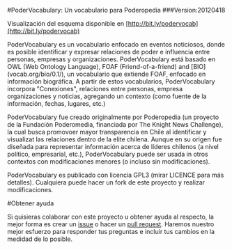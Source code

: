 #PoderVocabulary: Un vocabulario para Poderopedia
###Version:20120418

Visualización del esquema disponible en [http://bit.ly/podervocab](http://bit.ly/podervocab)


PoderVocabulary es un vocabulario enfocado en eventos noticiosos, donde es posible identificar y expresar relaciones de poder e influencia entre personas, empresas y organizaciones. PoderVocabulary está basado en OWL (Web Ontology Language), FOAF (Friend-of-a-friend) and [BIO] (vocab.org/bio/0.1/), un vocabulario que extiende FOAF, enfocado en información biográfica. A partir de estos vocabularios, PoderVocabulary incorpora "Conexiones", relaciones entre personas, empresa organizaciones y noticias, agregando un contexto (como fuente de la información, fechas, lugares, etc.)

PoderVocabulary fue creado originalmente por Poderopedia (un proyecto de la Fundación Poderomedia, financiada por The Knight News Challenge), la cual busca promovoer mayor transparencia en Chile al identificar y visualizat las relaciones dentro de la elite chilena. Aunque en su origen fue diseñada para representar información acerca de líderes chilenos (a nivel político, empresarial, etc.), PoderVocabulary puede ser usada in otros contextos con modificaciones menores (o incluso sin modificaciones).

PoderVocabulary es publicado con licencia GPL3 (mirar LICENCE para más detalles). Cualquiera puede hacer un fork de este proyecto y realizar modificaciones.

#Obtener ayuda

Si quisieras colaborar con este proyecto u obtener ayuda al respecto, la mejor forma es crear un [issue](https://github.com/poderopedia/PoderVocabulary/issues) o hacer un [pull request](https://github.com/poderopedia/PoderVocabulary/pull/new/master). Haremos nuestro mejor esfuerzo para responder tus preguntas e incluir tus cambios en la medidad de lo posible.

